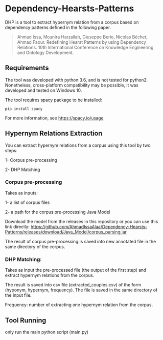 # Dependency-Hearsts-Patterns

DHP is a tool to extract hypernym relation from a corpus based on dependency patterns defined in the following paper.

> Ahmad Issa, Mounira Harzallah, Giuseppe Berio, Nicolas Béchet, Ahmad Faour. 
> Redefining Hearst Patterns by using Dependency Relations. 10th International Conference on Knowledge Engineering and Ontology Development.

## Requirements

The tool was developed with python 3.6, and is not tested for python2.
Nonetheless, cross-platform compatibility may be possible, it was developed and tested on Windows 10.

The tool requires spacy package to be installed: 

    pip install spacy
    
For more information, see https://spacy.io/usage

## Hypernym Relations Extraction

You can extract hypernym relations from a corpus using this tool by two steps:

1- Corpus pre-processing

2- DHP Matching

### Corpus pre-processing
Takes as inputs:

1- a list of corpus files

2- a path for the corpus pre-processing Java Model 

Download the model from the releases in this repository or you can use this link directly: https://github.com/AhmadIssaAlaa/Dependency-Hearsts-Patterns/releases/download/Java_Model/corpus_parsing.jar

The result of corpus pre-processing is saved into new annotated file in the same directory of the corpus.

### DHP Matching:
Takes as input the pre-processed file (the output of the first step) and extract hypernym relations from the corpus.

The result is saved into csv file (extracted_couples.csv) of the form (hyponym, hypernym, frequency). The file is saved in the same directory of the input file.

Frequency: number of extracting one hypernym relation from the corpus.

## Tool Running

only run the main python script (main.py)
